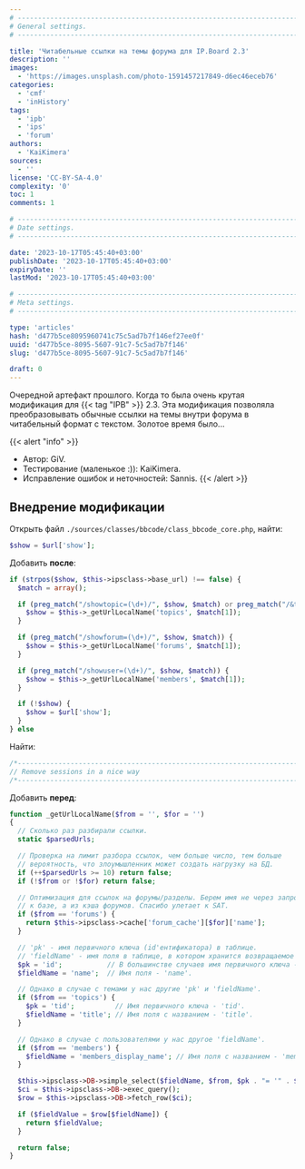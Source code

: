 ```yaml
---
# -------------------------------------------------------------------------------------------------------------------- #
# General settings.
# -------------------------------------------------------------------------------------------------------------------- #

title: 'Читабельные ссылки на темы форума для IP.Board 2.3'
description: ''
images:
  - 'https://images.unsplash.com/photo-1591457217849-d6ec46eceb76'
categories:
  - 'cmf'
  - 'inHistory'
tags:
  - 'ipb'
  - 'ips'
  - 'forum'
authors:
  - 'KaiKimera'
sources:
  - ''
license: 'CC-BY-SA-4.0'
complexity: '0'
toc: 1
comments: 1

# -------------------------------------------------------------------------------------------------------------------- #
# Date settings.
# -------------------------------------------------------------------------------------------------------------------- #

date: '2023-10-17T05:45:40+03:00'
publishDate: '2023-10-17T05:45:40+03:00'
expiryDate: ''
lastMod: '2023-10-17T05:45:40+03:00'

# -------------------------------------------------------------------------------------------------------------------- #
# Meta settings.
# -------------------------------------------------------------------------------------------------------------------- #

type: 'articles'
hash: 'd477b5ce8095960741c75c5ad7b7f146ef27ee0f'
uuid: 'd477b5ce-8095-5607-91c7-5c5ad7b7f146'
slug: 'd477b5ce-8095-5607-91c7-5c5ad7b7f146'

draft: 0
---
```


Очередной артефакт прошлого. Когда то была очень крутая модификация для {{< tag "IPB" >}} 2.3. Эта модификация позволяла преобразовывать обычные ссылки на темы внутри форума в читабельный формат с текстом. Золотое время было...

<!--more-->

{{< alert "info" >}}
- Автор: GiV.
- Тестирование (маленькое :)): KaiKimera.
- Исправление ошибок и неточностей: Sannis.
{{< /alert >}}

## Внедрение модификации

Открыть файл `./sources/classes/bbcode/class_bbcode_core.php`, найти:

```php
$show = $url['show'];
```

Добавить **после**:

```php
if (strpos($show, $this->ipsclass->base_url) !== false) {
  $match = array();

  if (preg_match("/showtopic=(\d+)/", $show, $match) or preg_match("/&t=(\d+)/", $show, $match)) {
    $show = $this->_getUrlLocalName('topics', $match[1]);
  }

  if (preg_match("/showforum=(\d+)/", $show, $match)) {
    $show = $this->_getUrlLocalName('forums', $match[1]);
  }

  if (preg_match("/showuser=(\d+)/", $show, $match)) {
    $show = $this->_getUrlLocalName('members', $match[1]);
  }

  if (!$show) {
    $show = $url['show'];
  }
} else
```

Найти:

```php
/*-------------------------------------------------------------------------*/
// Remove sessions in a nice way
/*-------------------------------------------------------------------------*/
```

Добавить **перед**:

```php
function _getUrlLocalName($from = '', $for = '')
{
  // Сколько раз разбирали ссылки.
  static $parsedUrls;

  // Проверка на лимит разбора ссылок, чем больше число, тем больше
  // вероятность, что злоумышленник может создать нагрузку на БД.
  if (++$parsedUrls >= 10) return false;
  if (!$from or !$for) return false;

  // Оптимизация для ссылок на форумы/разделы. Берем имя не через запрос
  // к базе, а из кэша форумов. Спасибо улетает к SAT.
  if ($from == 'forums') {
    return $this->ipsclass->cache['forum_cache'][$for]['name'];
  }

  // 'pk' - имя первичного ключа (id'ентификатора) в таблице.
  // 'fieldName' - имя поля в таблице, в котором хранится возвращаемое имя.
  $pk = 'id';           // В большинстве случаев имя первичного ключа - 'id'.
  $fieldName = 'name';  // Имя поля - 'name'.

  // Однако в случае с темами у нас другие 'pk' и 'fieldName'.
  if ($from == 'topics') {
    $pk = 'tid';          // Имя первичного ключа - 'tid'.
    $fieldName = 'title'; // Имя поля с названием - 'title'.
  }

  // Однако в случае с пользователями у нас другое 'fieldName'.
  if ($from == 'members') {
    $fieldName = 'members_display_name'; // Имя поля с названием - 'members_display_name'.
  }

  $this->ipsclass->DB->simple_select($fieldName, $from, $pk . "= '" . $for . "'");
  $ci = $this->ipsclass->DB->exec_query();
  $row = $this->ipsclass->DB->fetch_row($ci);

  if ($fieldValue = $row[$fieldName]) {
    return $fieldValue;
  }

  return false;
}
```
